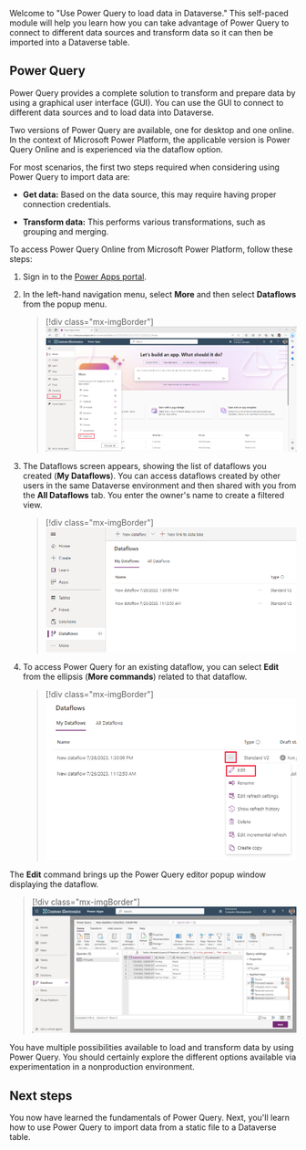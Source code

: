 Welcome to "Use Power Query to load data in Dataverse." This self-paced module will help you learn how you can take advantage of Power Query to connect to different data sources and transform data so it can then be imported into a Dataverse table.

## Power Query

Power Query provides a complete solution to transform and prepare data by using a graphical user interface (GUI). You can use the GUI to connect to different data sources and to load data into Dataverse.

Two versions of Power Query are available, one for desktop and one online. In the context of Microsoft Power Platform, the applicable version is Power Query Online and is experienced via the dataflow option.

For most scenarios, the first two steps required when considering using Power Query to import data are:

- **Get data:** Based on the data source, this may require having proper connection credentials.

- **Transform data:** This performs various transformations, such as grouping and merging.

To access Power Query Online from Microsoft Power Platform, follow these steps:

1. Sign in to the [Power Apps portal](https://make.powerapps.com/?azure-portal=true).

1. In the left-hand navigation menu, select **More** and then select **Dataflows** from the popup menu.

	> [!div class="mx-imgBorder"]
	> [![Screenshot of the Power Apps left navigation pane, showing More selected and Dataflows selected from the popup.](../media/dataflows.png)](../media/dataflows.png#lightbox)

1. The Dataflows screen appears, showing the list of dataflows you created (**My Dataflows**). You can access dataflows created by other users in the same Dataverse environment and then shared with you from the **All Dataflows** tab. You enter the owner's name to create a filtered view.

	> [!div class="mx-imgBorder"]
	> [![Screenshot of the Power Apps portal's Dataflow screen.](../media/all-dataflows.png)](../media/all-dataflows.png#lightbox)

1. To access Power Query for an existing dataflow, you can select **Edit** from the ellipsis (**More commands**) related to that dataflow.

	> [!div class="mx-imgBorder"]
	> [![Screenshot of the Power Apps portal's Dataflow window. Focus is on the ellipsis next to a dataflow and the Edit option of the pop-up menu.](../media/edit.png)](../media/edit.png#lightbox)

The **Edit** command brings up the Power Query editor popup window displaying the dataflow.

> [!div class="mx-imgBorder"]
> [![Screenshot of the Power Query editor in the Power Apps studio.](../media/editor.png)](../media/editor.png#lightbox)

You have multiple possibilities available to load and transform data by using Power Query. You should certainly explore the different options available via experimentation in a nonproduction environment.

## Next steps

You now have learned the fundamentals of Power Query. Next, you'll learn how to use Power Query to import data from a static file to a Dataverse table.
